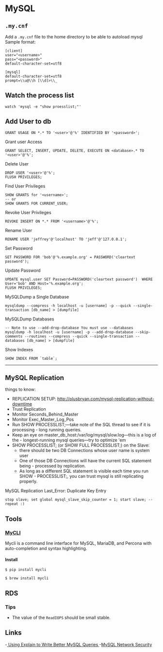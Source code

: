 # MySQL

## `.my.cnf`
Add a `.my.cnf` file to the home directory to be able to autoload mysql 
Sample format: 

    [client]
    user="<username>"
    pass="<password>"
    default-character-set=utf8

    [mysql]
    default-character-set=utf8
    prompt=\\u@\\h [\\d]>\\_

## Watch the process list

    watch 'mysql -e "show proesslist;"'

## Add User to db

    GRANT USAGE ON *.* TO '<user>'@'%' IDENTIFIED BY '<password>'; 

Grant user Access

    GRANT SELECT, INSERT, UPDATE, DELETE, EXECUTE ON <database>.* TO '<user>'@'%';

Delete User

    DROP USER '<user>'@'%'; 
    FLUSH PRIVILEGES; 

Find User Privileges

    SHOW GRANTS for '<username>'; 
    -- or
    SHOW GRANTS FOR CURRENT_USER;

Revoke User Privileges 

    REVOKE INSERT ON *.* FROM '<username>'@'%'; 

Rename User
    
    RENAME USER 'jeffrey'@'localhost' TO 'jeff'@'127.0.0.1';

Set Password

    SET PASSWORD FOR 'bob'@'%.example.org' = PASSWORD('cleartext password');


Update Password

    UPDATE mysql.user SET Password=PASSWORD('cleartext password')  WHERE User='bob' AND Host='%.example.org';
    FLUSH PRIVILEGES;

MySQLDump a Single Database

    mysqldump --compress -h localhost -u [username] -p --quick --single-transaction [db_name] > [dumpfile]

MySQLDump Databases

    -- Note to use --add-drop-database You must use --databases
    mysqldump -h localhost -u [username] -p --add-drop-database --skip-comments --routines --compress --quick --single-transaction --databases [db_name] > [dumpfile]

Show Indexes

    SHOW INDEX FROM `table`; 

___

## MySQL Replication

things to know:

- REPLICATION SETUP: http://plusbryan.com/mysql-replication-without-downtime
- Trust Replication
- Monitor Seconds_Behind_Master
- Monitor Exec_Master_Log_Pos
- Run SHOW PROCESSLIST;—take note of the SQL thread to see if it is processing - long running queries.
- Keep an eye on master_db_host:/var/log/mysql/slow.log—this is a log of the - longest-running mysql queries—try to optimize 'em
- SHOW PROCESSLIST; (or SHOW FULL PROCESSLIST;) on the Slave:
    - there should be two DB Connections whose user name is system user
    - One of those DB Connections will have the current SQL statement being - processed by replication.
    - As long as a different SQL statement is visible each time you run SHOW - PROCESSLIST;, you can trust mysql is still replicating properly.

MySQL Replication Last_Error: Duplicate Key Entry

    stop slave; set global mysql_slave_skip_counter = 1; start slave; -- repeat :)

## Tools

### [MyCLI](http://mycli.net/)

Mycli is a command line interface for MySQL, MariaDB, and Percona with 
auto-completion and syntax highlighting.

#### Install

    $ pip install mycli

    $ brew install mycli

## RDS

### Tips

- The value of the `ReadIOPS` should be small stable. 

## Links

-[ Using Explain to Write Better MySQL Queries ]( http://www.sitepoint.com/using-explain-to-write-better-mysql-queries/ )
-[MySQL Network Security](https://serversforhackers.com/mysql-network-security)

